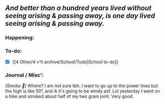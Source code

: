 *And better than a hundred years lived without seeing arising & passing away, is one day lived seeing arising & passing away.*
---
### Happening:


### To-do:
- [x] [[4 Other/4 v'lt archive/School/Todo|School to-do]]

### Journal / Misc':
*(Smoke 💨)*
	Where?
	I am not sure tbh.
	I want to go up to the power lines but the high is like 50°, and ik it's going to be windy asf.
Lol yesterday I went on a hike and smoked about half of my two gram joint. Very good.